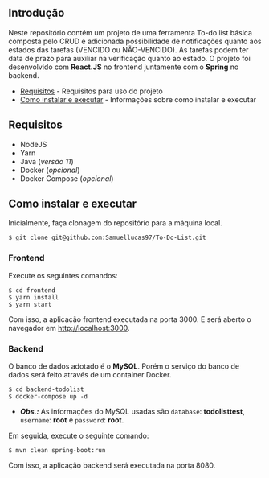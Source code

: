 ## Introdução

Neste repositório contém um projeto de uma ferramenta To-do list básica composta pelo CRUD e adicionada possibilidade de notificações quanto aos estados das tarefas (VENCIDO ou NÃO-VENCIDO). As tarefas podem ter data de prazo para auxiliar na verificação quanto ao estado. O projeto foi desenvolvido com **React.JS** no frontend juntamente com o **Spring** no backend.


- [Requisitos](#requisitos) - Requisitos para uso do projeto
- [Como instalar e executar](#como-instalar-e-executar) - Informações sobre como instalar e executar



## Requisitos

- NodeJS
- Yarn
- Java (_versão 11_)
- Docker (_opcional_)
- Docker Compose (_opcional_)

## Como instalar e executar

Inicialmente, faça clonagem do repositório para a máquina local.
```
$ git clone git@github.com:Samuellucas97/To-Do-List.git
```

### Frontend

Execute os seguintes comandos:

```
$ cd frontend
$ yarn install
$ yarn start
```
Com isso, a aplicação frontend executada na porta 3000. E será aberto o navegador em [http://localhost:3000](http://localhost:3000).

### Backend

O banco de dados adotado é o **MySQL**. Porém o serviço do banco de dados será feito através de um container Docker. 

```
$ cd backend-todolist
$ docker-compose up -d
```


  - ***Obs.:*** As informações do MySQL usadas são `database`: **todolisttest**, `username`: **root** e `password`: **root**.

Em seguida, execute o seguinte comando:

```
$ mvn clean spring-boot:run 
```

Com isso, a aplicação backend será executada na porta 8080.
